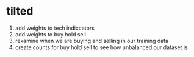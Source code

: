 # tilted


1. add weights to tech indiccators 
2. add weights to buy hold sell
3. rexamine when we are buying and selling in our training data
4. create counts for buy hold sell to see how unbalanced our dataset is